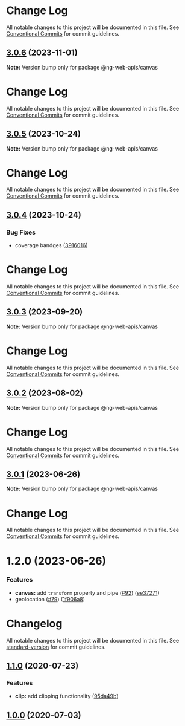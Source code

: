 # Change Log

All notable changes to this project will be documented in this file. See
[Conventional Commits](https://conventionalcommits.org) for commit guidelines.

## [3.0.6](https://github.com/taiga-family/ng-web-apis/compare/@ng-web-apis/canvas@3.0.5...@ng-web-apis/canvas@3.0.6) (2023-11-01)

**Note:** Version bump only for package @ng-web-apis/canvas

# Change Log

All notable changes to this project will be documented in this file. See
[Conventional Commits](https://conventionalcommits.org) for commit guidelines.

## [3.0.5](https://github.com/taiga-family/ng-web-apis/compare/@ng-web-apis/canvas@3.0.4...@ng-web-apis/canvas@3.0.5) (2023-10-24)

**Note:** Version bump only for package @ng-web-apis/canvas

# Change Log

All notable changes to this project will be documented in this file. See
[Conventional Commits](https://conventionalcommits.org) for commit guidelines.

## [3.0.4](https://github.com/taiga-family/ng-web-apis/compare/@ng-web-apis/canvas@3.0.3...@ng-web-apis/canvas@3.0.4) (2023-10-24)

### Bug Fixes

- coverage bandges
  ([3916016](https://github.com/taiga-family/ng-web-apis/commit/39160166d865b37da18aa6358de9966486046969))

# Change Log

All notable changes to this project will be documented in this file. See
[Conventional Commits](https://conventionalcommits.org) for commit guidelines.

## [3.0.3](https://github.com/taiga-family/ng-web-apis/compare/@ng-web-apis/canvas@3.0.2...@ng-web-apis/canvas@3.0.3) (2023-09-20)

**Note:** Version bump only for package @ng-web-apis/canvas

# Change Log

All notable changes to this project will be documented in this file. See
[Conventional Commits](https://conventionalcommits.org) for commit guidelines.

## [3.0.2](https://github.com/taiga-family/ng-web-apis/compare/@ng-web-apis/canvas@3.0.1...@ng-web-apis/canvas@3.0.2) (2023-08-02)

**Note:** Version bump only for package @ng-web-apis/canvas

# Change Log

All notable changes to this project will be documented in this file. See
[Conventional Commits](https://conventionalcommits.org) for commit guidelines.

## [3.0.1](https://github.com/taiga-family/ng-web-apis/compare/@ng-web-apis/canvas@3.0.0...@ng-web-apis/canvas@3.0.1) (2023-06-26)

**Note:** Version bump only for package @ng-web-apis/canvas

# Change Log

All notable changes to this project will be documented in this file. See
[Conventional Commits](https://conventionalcommits.org) for commit guidelines.

# 1.2.0 (2023-06-26)

### Features

- **canvas:** add `transform` property and pipe ([#92](https://github.com/taiga-family/ng-web-apis/issues/92))
  ([ee37271](https://github.com/taiga-family/ng-web-apis/commit/ee372716bbc5dd0734b474d12102fec1d5ec3321))
- geolocation ([#79](https://github.com/taiga-family/ng-web-apis/issues/79))
  ([1f906a8](https://github.com/taiga-family/ng-web-apis/commit/1f906a8f439ccf31e7c55811889c15f204033c2e))

# Changelog

All notable changes to this project will be documented in this file. See
[standard-version](https://github.com/conventional-changelog/standard-version) for commit guidelines.

## [1.1.0](https://github.com/ng-web-apis/canvas/compare/v1.0.0...v1.1.0) (2020-07-23)

### Features

- **clip:** add clipping functionality ([95da49b](https://github.com/ng-web-apis/canvas/commit/95da49b))

## [1.0.0](https://github.com/ng-web-apis/canvas/compare/v0.0.3...v1.0.0) (2020-07-03)
